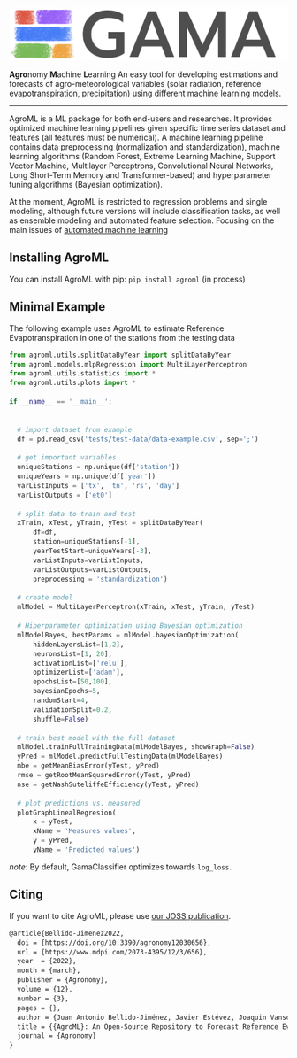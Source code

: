 ![AgroML logo](https://github.com/openml-labs/gama/blob/master/images/logos/Logo-With-Grey-Name-Transparent.png)

**Agro**nomy **M**achine **L**earning 
An easy tool for developing estimations and forecasts of agro-meteorological 
variables (solar radiation, reference evapotranspiration, precipitation) using different machine learning models.

---

AgroML is a ML package for both end-users and researches.
It provides optimized machine learning pipelines given specific time series 
dataset and features (all features must be numerical). A machine learning
pipeline contains data preprocessing (normalization and standardization), 
machine learning algorithms (Random Forest, Extreme Learning Machine, Support
Vector Machine, Multilayer Perceptrons, Convolutional Neural Networks,
Long Short-Term Memory and Transformer-based) and hyperparameter tuning algorithms
(Bayesian optimization).

At the moment, AgroML is restricted to regression problems and single modeling,
although future versions will include classification tasks, as well as ensemble 
modeling and automated feature selection. Focusing on the main issues of 
[automated machine learning](https://link.springer.com/book/10.1007/978-3-030-05318-5)

## Installing AgroML

You can install AgroML with pip: `pip install agroml` (in process)

## Minimal Example

The following example uses AgroML to estimate Reference Evapotranspiration in one of the stations from the testing data

```python
from agroml.utils.splitDataByYear import splitDataByYear
from agroml.models.mlpRegression import MultiLayerPerceptron
from agroml.utils.statistics import *
from agroml.utils.plots import *

if __name__ == '__main__':
   

  # import dataset from example
  df = pd.read_csv('tests/test-data/data-example.csv', sep=';')

  # get important variables
  uniqueStations = np.unique(df['station'])
  uniqueYears = np.unique(df['year'])
  varListInputs = ['tx', 'tn', 'rs', 'day']
  varListOutputs = ['et0']

  # split data to train and test
  xTrain, xTest, yTrain, yTest = splitDataByYear(
      df=df,
      station=uniqueStations[-1], 
      yearTestStart=uniqueYears[-3], 
      varListInputs=varListInputs, 
      varListOutputs=varListOutputs,
      preprocessing = 'standardization')
        
  # create model
  mlModel = MultiLayerPerceptron(xTrain, xTest, yTrain, yTest)

  # Hiperparameter optimization using Bayesian optimization
  mlModelBayes, bestParams = mlModel.bayesianOptimization(
      hiddenLayersList=[1,2], 
      neuronsList=[1, 20], 
      activationList=['relu'], 
      optimizerList=['adam'], 
      epochsList=[50,100], 
      bayesianEpochs=5, 
      randomStart=4, 
      validationSplit=0.2, 
      shuffle=False)

  # train best model with the full dataset
  mlModel.trainFullTrainingData(mlModelBayes, showGraph=False)
  yPred = mlModel.predictFullTestingData(mlModelBayes)
  mbe = getMeanBiasError(yTest, yPred)
  rmse = getRootMeanSquaredError(yTest, yPred)
  nse = getNashSuteliffeEfficiency(yTest, yPred)

  # plot predictions vs. measured
  plotGraphLinealRegresion(
      x = yTest, 
      xName = 'Measures values', 
      y = yPred, 
      yName = 'Predicted values')

```

_note_: By default, GamaClassifier optimizes towards `log_loss`.

## Citing

If you want to cite AgroML, please use [our JOSS publication]().

```latex
@article{Bellido-Jimenez2022,
  doi = {https://doi.org/10.3390/agronomy12030656},
  url = {https://www.mdpi.com/2073-4395/12/3/656},
  year  = {2022},
  month = {march},
  publisher = {Agronomy},
  volume = {12},
  number = {3},
  pages = {},
  author = {Juan Antonio Bellido-Jiménez, Javier Estévez, Joaquin Vanschoren and Amanda Penélope García-Marín},
  title = {{AgroML}: An Open-Source Repository to Forecast Reference Evapotranspiration in Different Geo-Climatic Conditions Using Machine Learning and Transformer-Based Models },
  journal = {Agronomy}
}
```
